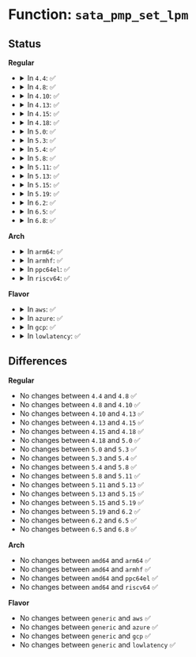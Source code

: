 # Function: <code>sata_pmp_set_lpm</code>

## Status
<b>Regular</b>
<ul>
<li>
<details>
<summary>In <code>4.4</code>: ✅</summary>

```c
int sata_pmp_set_lpm(struct ata_link *link, enum ata_lpm_policy policy, unsigned int hints);
```

**Collision:** Unique Global

**Inline:** No

**Transformation:** False

**Instances:**

```
In drivers/ata/libata-pmp.c (ffffffff815e0680)
Location: drivers/ata/libata-pmp.c:204
Inline: False
Direct callers:
  - drivers/ata/libata-eh.c:ata_eh_schedule_probe
  - drivers/ata/libata-eh.c:ata_eh_recover
```
**Symbols:**

```
ffffffff815e0680-ffffffff815e0695: sata_pmp_set_lpm (STB_GLOBAL)
```
</details>
</li>
<li>
<details>
<summary>In <code>4.8</code>: ✅</summary>

```c
int sata_pmp_set_lpm(struct ata_link *link, enum ata_lpm_policy policy, unsigned int hints);
```

**Collision:** Unique Global

**Inline:** No

**Transformation:** False

**Instances:**

```
In drivers/ata/libata-pmp.c (ffffffff8163a390)
Location: drivers/ata/libata-pmp.c:204
Inline: False
Direct callers:
  - drivers/ata/libata-eh.c:ata_eh_recover
  - drivers/ata/libata-eh.c:ata_eh_schedule_probe
```
**Symbols:**

```
ffffffff8163a390-ffffffff8163a3a5: sata_pmp_set_lpm (STB_GLOBAL)
```
</details>
</li>
<li>
<details>
<summary>In <code>4.10</code>: ✅</summary>

```c
int sata_pmp_set_lpm(struct ata_link *link, enum ata_lpm_policy policy, unsigned int hints);
```

**Collision:** Unique Global

**Inline:** No

**Transformation:** False

**Instances:**

```
In drivers/ata/libata-pmp.c (ffffffff8166b420)
Location: drivers/ata/libata-pmp.c:204
Inline: False
Direct callers:
  - drivers/ata/libata-eh.c:ata_eh_recover
  - drivers/ata/libata-eh.c:ata_eh_schedule_probe
```
**Symbols:**

```
ffffffff8166b420-ffffffff8166b435: sata_pmp_set_lpm (STB_GLOBAL)
```
</details>
</li>
<li>
<details>
<summary>In <code>4.13</code>: ✅</summary>

```c
int sata_pmp_set_lpm(struct ata_link *link, enum ata_lpm_policy policy, unsigned int hints);
```

**Collision:** Unique Global

**Inline:** No

**Transformation:** False

**Instances:**

```
In drivers/ata/libata-pmp.c (ffffffff8167fad0)
Location: drivers/ata/libata-pmp.c:204
Inline: False
Direct callers:
  - drivers/ata/libata-eh.c:ata_eh_recover
  - drivers/ata/libata-eh.c:ata_eh_schedule_probe
```
**Symbols:**

```
ffffffff8167fad0-ffffffff8167fae5: sata_pmp_set_lpm (STB_GLOBAL)
```
</details>
</li>
<li>
<details>
<summary>In <code>4.15</code>: ✅</summary>

```c
int sata_pmp_set_lpm(struct ata_link *link, enum ata_lpm_policy policy, unsigned int hints);
```

**Collision:** Unique Global

**Inline:** No

**Transformation:** False

**Instances:**

```
In drivers/ata/libata-pmp.c (ffffffff816e9330)
Location: drivers/ata/libata-pmp.c:204
Inline: False
Direct callers:
  - drivers/ata/libata-eh.c:ata_eh_recover
  - drivers/ata/libata-eh.c:ata_eh_schedule_probe
```
**Symbols:**

```
ffffffff816e9330-ffffffff816e9345: sata_pmp_set_lpm (STB_GLOBAL)
```
</details>
</li>
<li>
<details>
<summary>In <code>4.18</code>: ✅</summary>

```c
int sata_pmp_set_lpm(struct ata_link *link, enum ata_lpm_policy policy, unsigned int hints);
```

**Collision:** Unique Global

**Inline:** No

**Transformation:** False

**Instances:**

```
In drivers/ata/libata-pmp.c (ffffffff81725c70)
Location: drivers/ata/libata-pmp.c:204
Inline: False
Direct callers:
  - drivers/ata/libata-eh.c:ata_eh_recover
  - drivers/ata/libata-eh.c:ata_eh_schedule_probe
```
**Symbols:**

```
ffffffff81725c70-ffffffff81725c85: sata_pmp_set_lpm (STB_GLOBAL)
```
</details>
</li>
<li>
<details>
<summary>In <code>5.0</code>: ✅</summary>

```c
int sata_pmp_set_lpm(struct ata_link *link, enum ata_lpm_policy policy, unsigned int hints);
```

**Collision:** Unique Global

**Inline:** No

**Transformation:** False

**Instances:**

```
In drivers/ata/libata-pmp.c (ffffffff81748430)
Location: drivers/ata/libata-pmp.c:204
Inline: False
Direct callers:
  - drivers/ata/libata-eh.c:ata_eh_recover
  - drivers/ata/libata-eh.c:ata_eh_schedule_probe
```
**Symbols:**

```
ffffffff81748430-ffffffff81748445: sata_pmp_set_lpm (STB_GLOBAL)
```
</details>
</li>
<li>
<details>
<summary>In <code>5.3</code>: ✅</summary>

```c
int sata_pmp_set_lpm(struct ata_link *link, enum ata_lpm_policy policy, unsigned int hints);
```

**Collision:** Unique Global

**Inline:** No

**Transformation:** False

**Instances:**

```
In drivers/ata/libata-pmp.c (ffffffff81784270)
Location: drivers/ata/libata-pmp.c:203
Inline: False
Direct callers:
  - drivers/ata/libata-eh.c:ata_eh_recover
  - drivers/ata/libata-eh.c:ata_eh_schedule_probe
```
**Symbols:**

```
ffffffff81784270-ffffffff81784285: sata_pmp_set_lpm (STB_GLOBAL)
```
</details>
</li>
<li>
<details>
<summary>In <code>5.4</code>: ✅</summary>

```c
int sata_pmp_set_lpm(struct ata_link *link, enum ata_lpm_policy policy, unsigned int hints);
```

**Collision:** Unique Global

**Inline:** No

**Transformation:** False

**Instances:**

```
In drivers/ata/libata-pmp.c (ffffffff817a7ee0)
Location: drivers/ata/libata-pmp.c:203
Inline: False
Direct callers:
  - drivers/ata/libata-eh.c:ata_eh_recover
  - drivers/ata/libata-eh.c:ata_eh_schedule_probe
```
**Symbols:**

```
ffffffff817a7ee0-ffffffff817a7ef5: sata_pmp_set_lpm (STB_GLOBAL)
```
</details>
</li>
<li>
<details>
<summary>In <code>5.8</code>: ✅</summary>

```c
int sata_pmp_set_lpm(struct ata_link *link, enum ata_lpm_policy policy, unsigned int hints);
```

**Collision:** Unique Global

**Inline:** No

**Transformation:** False

**Instances:**

```
In drivers/ata/libata-pmp.c (ffffffff8186d8c0)
Location: drivers/ata/libata-pmp.c:203
Inline: False
Direct callers:
  - drivers/ata/libata-eh.c:ata_eh_schedule_probe
  - drivers/ata/libata-eh.c:ata_eh_set_lpm
```
**Symbols:**

```
ffffffff8186d8c0-ffffffff8186d8d5: sata_pmp_set_lpm (STB_GLOBAL)
```
</details>
</li>
<li>
<details>
<summary>In <code>5.11</code>: ✅</summary>

```c
int sata_pmp_set_lpm(struct ata_link *link, enum ata_lpm_policy policy, unsigned int hints);
```

**Collision:** Unique Global

**Inline:** No

**Transformation:** False

**Instances:**

```
In drivers/ata/libata-pmp.c (ffffffff8187c590)
Location: drivers/ata/libata-pmp.c:203
Inline: False
Direct callers:
  - drivers/ata/libata-eh.c:ata_eh_schedule_probe
  - drivers/ata/libata-eh.c:ata_eh_set_lpm
```
**Symbols:**

```
ffffffff8187c590-ffffffff8187c5a5: sata_pmp_set_lpm (STB_GLOBAL)
```
</details>
</li>
<li>
<details>
<summary>In <code>5.13</code>: ✅</summary>

```c
int sata_pmp_set_lpm(struct ata_link *link, enum ata_lpm_policy policy, unsigned int hints);
```

**Collision:** Unique Global

**Inline:** No

**Transformation:** False

**Instances:**

```
In drivers/ata/libata-pmp.c (ffffffff8185ee00)
Location: drivers/ata/libata-pmp.c:203
Inline: False
Direct callers:
  - drivers/ata/libata-eh.c:ata_eh_schedule_probe
  - drivers/ata/libata-eh.c:ata_eh_set_lpm
```
**Symbols:**

```
ffffffff8185ee00-ffffffff8185ee15: sata_pmp_set_lpm (STB_GLOBAL)
```
</details>
</li>
<li>
<details>
<summary>In <code>5.15</code>: ✅</summary>

```c
int sata_pmp_set_lpm(struct ata_link *link, enum ata_lpm_policy policy, unsigned int hints);
```

**Collision:** Unique Global

**Inline:** No

**Transformation:** False

**Instances:**

```
In drivers/ata/libata-pmp.c (ffffffff818edb60)
Location: drivers/ata/libata-pmp.c:203
Inline: False
Direct callers:
  - drivers/ata/libata-eh.c:ata_eh_schedule_probe
  - drivers/ata/libata-eh.c:ata_eh_set_lpm
```
**Symbols:**

```
ffffffff818edb60-ffffffff818edb75: sata_pmp_set_lpm (STB_GLOBAL)
```
</details>
</li>
<li>
<details>
<summary>In <code>5.19</code>: ✅</summary>

```c
int sata_pmp_set_lpm(struct ata_link *link, enum ata_lpm_policy policy, unsigned int hints);
```

**Collision:** Unique Global

**Inline:** No

**Transformation:** False

**Instances:**

```
In drivers/ata/libata-pmp.c (ffffffff81a3fd30)
Location: drivers/ata/libata-pmp.c:203
Inline: False
Direct callers:
  - drivers/ata/libata-eh.c:ata_eh_schedule_probe
  - drivers/ata/libata-eh.c:ata_eh_set_lpm
```
**Symbols:**

```
ffffffff81a3fd30-ffffffff81a3fd4f: sata_pmp_set_lpm (STB_GLOBAL)
```
</details>
</li>
<li>
<details>
<summary>In <code>6.2</code>: ✅</summary>

```c
int sata_pmp_set_lpm(struct ata_link *link, enum ata_lpm_policy policy, unsigned int hints);
```

**Collision:** Unique Global

**Inline:** No

**Transformation:** False

**Instances:**

```
In drivers/ata/libata-pmp.c (ffffffff81bc5d50)
Location: drivers/ata/libata-pmp.c:203
Inline: False
Direct callers:
  - drivers/ata/libata-eh.c:ata_eh_schedule_probe
  - drivers/ata/libata-eh.c:ata_eh_set_lpm
```
**Symbols:**

```
ffffffff81bc5d50-ffffffff81bc5d6f: sata_pmp_set_lpm (STB_GLOBAL)
```
</details>
</li>
<li>
<details>
<summary>In <code>6.5</code>: ✅</summary>

```c
int sata_pmp_set_lpm(struct ata_link *link, enum ata_lpm_policy policy, unsigned int hints);
```

**Collision:** Unique Global

**Inline:** No

**Transformation:** False

**Instances:**

```
In drivers/ata/libata-pmp.c (ffffffff81c1d8a0)
Location: drivers/ata/libata-pmp.c:203
Inline: False
Direct callers:
  - drivers/ata/libata-eh.c:ata_eh_schedule_probe
  - drivers/ata/libata-eh.c:ata_eh_set_lpm
```
**Symbols:**

```
ffffffff81c1d8a0-ffffffff81c1d8bf: sata_pmp_set_lpm (STB_GLOBAL)
```
</details>
</li>
<li>
<details>
<summary>In <code>6.8</code>: ✅</summary>

```c
int sata_pmp_set_lpm(struct ata_link *link, enum ata_lpm_policy policy, unsigned int hints);
```

**Collision:** Unique Global

**Inline:** No

**Transformation:** False

**Instances:**

```
In drivers/ata/libata-pmp.c (ffffffff81c72990)
Location: drivers/ata/libata-pmp.c:203
Inline: False
Direct callers:
  - drivers/ata/libata-eh.c:ata_eh_schedule_probe
  - drivers/ata/libata-eh.c:ata_eh_set_lpm
```
**Symbols:**

```
ffffffff81c72990-ffffffff81c729af: sata_pmp_set_lpm (STB_GLOBAL)
```
</details>
</li>
</ul>
<b>Arch</b>
<ul>
<li>
<details>
<summary>In <code>arm64</code>: ✅</summary>

```c
int sata_pmp_set_lpm(struct ata_link *link, enum ata_lpm_policy policy, unsigned int hints);
```

**Collision:** Unique Global

**Inline:** No

**Transformation:** False

**Instances:**

```
In drivers/ata/libata-pmp.c (ffff8000109b4810)
Location: drivers/ata/libata-pmp.c:203
Inline: False
Direct callers:
  - drivers/ata/libata-eh.c:ata_eh_recover
  - drivers/ata/libata-eh.c:ata_eh_schedule_probe
```
**Symbols:**

```
ffff8000109b4810-ffff8000109b4848: sata_pmp_set_lpm (STB_GLOBAL)
```
</details>
</li>
<li>
<details>
<summary>In <code>armhf</code>: ✅</summary>

```c
int sata_pmp_set_lpm(struct ata_link *link, enum ata_lpm_policy policy, unsigned int hints);
```

**Collision:** Unique Global

**Inline:** No

**Transformation:** False

**Instances:**

```
In drivers/ata/libata-pmp.c (c0a8368c)
Location: drivers/ata/libata-pmp.c:203
Inline: False
Direct callers:
  - drivers/ata/libata-eh.c:ata_eh_recover
  - drivers/ata/libata-eh.c:ata_eh_schedule_probe
```
**Symbols:**

```
c0a8368c-c0a836ac: sata_pmp_set_lpm (STB_GLOBAL)
```
</details>
</li>
<li>
<details>
<summary>In <code>ppc64el</code>: ✅</summary>

```c
int sata_pmp_set_lpm(struct ata_link *link, enum ata_lpm_policy policy, unsigned int hints);
```

**Collision:** Unique Global

**Inline:** No

**Transformation:** False

**Instances:**

```
In drivers/ata/libata-pmp.c (c000000000a7d880)
Location: drivers/ata/libata-pmp.c:203
Inline: False
Direct callers:
  - drivers/ata/libata-eh.c:ata_eh_recover
  - drivers/ata/libata-eh.c:ata_eh_schedule_probe
```
**Symbols:**

```
c000000000a7d880-c000000000a7d8b8: sata_pmp_set_lpm (STB_GLOBAL)
```
</details>
</li>
<li>
<details>
<summary>In <code>riscv64</code>: ✅</summary>

```c
int sata_pmp_set_lpm(struct ata_link *link, enum ata_lpm_policy policy, unsigned int hints);
```

**Collision:** Unique Global

**Inline:** No

**Transformation:** False

**Instances:**

```
In drivers/ata/libata-pmp.c (ffffffe000610cdc)
Location: drivers/ata/libata-pmp.c:203
Inline: False
Direct callers:
  - drivers/ata/libata-eh.c:ata_eh_recover
  - drivers/ata/libata-eh.c:ata_eh_schedule_probe
```
**Symbols:**

```
ffffffe000610cdc-ffffffe000610d10: sata_pmp_set_lpm (STB_GLOBAL)
```
</details>
</li>
</ul>
<b>Flavor</b>
<ul>
<li>
<details>
<summary>In <code>aws</code>: ✅</summary>

```c
int sata_pmp_set_lpm(struct ata_link *link, enum ata_lpm_policy policy, unsigned int hints);
```

**Collision:** Unique Global

**Inline:** No

**Transformation:** False

**Instances:**

```
In drivers/ata/libata-pmp.c (ffffffff8176cfa0)
Location: drivers/ata/libata-pmp.c:203
Inline: False
Direct callers:
  - drivers/ata/libata-eh.c:ata_eh_recover
  - drivers/ata/libata-eh.c:ata_eh_schedule_probe
```
**Symbols:**

```
ffffffff8176cfa0-ffffffff8176cfb5: sata_pmp_set_lpm (STB_GLOBAL)
```
</details>
</li>
<li>
<details>
<summary>In <code>azure</code>: ✅</summary>

```c
int sata_pmp_set_lpm(struct ata_link *link, enum ata_lpm_policy policy, unsigned int hints);
```

**Collision:** Unique Global

**Inline:** No

**Transformation:** False

**Instances:**

```
In drivers/ata/libata-pmp.c (ffffffff8174cdf0)
Location: drivers/ata/libata-pmp.c:203
Inline: False
Direct callers:
  - drivers/ata/libata-eh.c:ata_eh_recover
  - drivers/ata/libata-eh.c:ata_eh_schedule_probe
```
**Symbols:**

```
ffffffff8174cdf0-ffffffff8174ce05: sata_pmp_set_lpm (STB_GLOBAL)
```
</details>
</li>
<li>
<details>
<summary>In <code>gcp</code>: ✅</summary>

```c
int sata_pmp_set_lpm(struct ata_link *link, enum ata_lpm_policy policy, unsigned int hints);
```

**Collision:** Unique Global

**Inline:** No

**Transformation:** False

**Instances:**

```
In drivers/ata/libata-pmp.c (ffffffff8179cd60)
Location: drivers/ata/libata-pmp.c:203
Inline: False
Direct callers:
  - drivers/ata/libata-eh.c:ata_eh_recover
  - drivers/ata/libata-eh.c:ata_eh_schedule_probe
```
**Symbols:**

```
ffffffff8179cd60-ffffffff8179cd75: sata_pmp_set_lpm (STB_GLOBAL)
```
</details>
</li>
<li>
<details>
<summary>In <code>lowlatency</code>: ✅</summary>

```c
int sata_pmp_set_lpm(struct ata_link *link, enum ata_lpm_policy policy, unsigned int hints);
```

**Collision:** Unique Global

**Inline:** No

**Transformation:** False

**Instances:**

```
In drivers/ata/libata-pmp.c (ffffffff817b6be0)
Location: drivers/ata/libata-pmp.c:203
Inline: False
Direct callers:
  - drivers/ata/libata-eh.c:ata_eh_recover
  - drivers/ata/libata-eh.c:ata_eh_schedule_probe
```
**Symbols:**

```
ffffffff817b6be0-ffffffff817b6bf5: sata_pmp_set_lpm (STB_GLOBAL)
```
</details>
</li>
</ul>

## Differences
<b>Regular</b>
<ul>
<li>
No changes between <code>4.4</code> and <code>4.8</code> ✅
</li>
<li>
No changes between <code>4.8</code> and <code>4.10</code> ✅
</li>
<li>
No changes between <code>4.10</code> and <code>4.13</code> ✅
</li>
<li>
No changes between <code>4.13</code> and <code>4.15</code> ✅
</li>
<li>
No changes between <code>4.15</code> and <code>4.18</code> ✅
</li>
<li>
No changes between <code>4.18</code> and <code>5.0</code> ✅
</li>
<li>
No changes between <code>5.0</code> and <code>5.3</code> ✅
</li>
<li>
No changes between <code>5.3</code> and <code>5.4</code> ✅
</li>
<li>
No changes between <code>5.4</code> and <code>5.8</code> ✅
</li>
<li>
No changes between <code>5.8</code> and <code>5.11</code> ✅
</li>
<li>
No changes between <code>5.11</code> and <code>5.13</code> ✅
</li>
<li>
No changes between <code>5.13</code> and <code>5.15</code> ✅
</li>
<li>
No changes between <code>5.15</code> and <code>5.19</code> ✅
</li>
<li>
No changes between <code>5.19</code> and <code>6.2</code> ✅
</li>
<li>
No changes between <code>6.2</code> and <code>6.5</code> ✅
</li>
<li>
No changes between <code>6.5</code> and <code>6.8</code> ✅
</li>
</ul>
<b>Arch</b>
<ul>
<li>
No changes between <code>amd64</code> and <code>arm64</code> ✅
</li>
<li>
No changes between <code>amd64</code> and <code>armhf</code> ✅
</li>
<li>
No changes between <code>amd64</code> and <code>ppc64el</code> ✅
</li>
<li>
No changes between <code>amd64</code> and <code>riscv64</code> ✅
</li>
</ul>
<b>Flavor</b>
<ul>
<li>
No changes between <code>generic</code> and <code>aws</code> ✅
</li>
<li>
No changes between <code>generic</code> and <code>azure</code> ✅
</li>
<li>
No changes between <code>generic</code> and <code>gcp</code> ✅
</li>
<li>
No changes between <code>generic</code> and <code>lowlatency</code> ✅
</li>
</ul>
